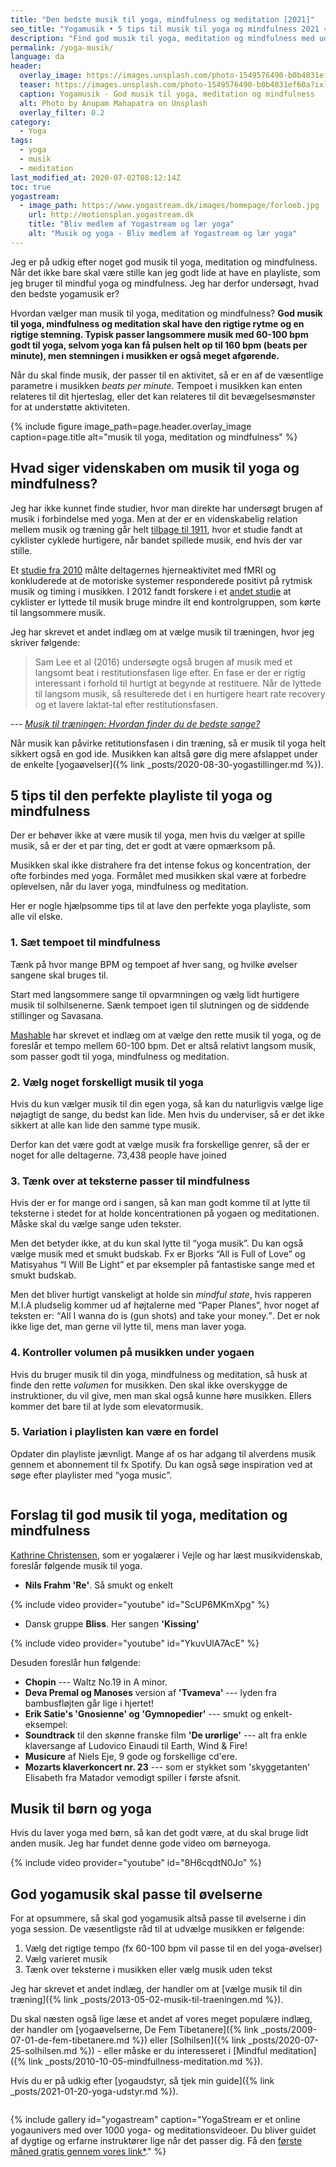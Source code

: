 ```yaml
---
title: "Den bedste musik til yoga, mindfulness og meditation [2021]"
seo_title: "Yogamusik • 5 tips til musik til yoga og mindfulness 2021 »"
description: "Find god musik til yoga, meditation og mindfulness med udgangspunkt i videnskaben og din fornemmelse, så du kan lave din egen playliste med yogamusik."
permalink: /yoga-musik/
language: da
header:
  overlay_image: https://images.unsplash.com/photo-1549576490-b0b4831ef60a?ixlib=rb-1.2.1&ixid=eyJhcHBfaWQiOjEyMDd9&auto=format&fit=crop&w=2100&q=80
  teaser: https://images.unsplash.com/photo-1549576490-b0b4831ef60a?ixlib=rb-1.2.1&ixid=eyJhcHBfaWQiOjEyMDd9&auto=format&fit=crop&w=400&q=80
  caption: Yogamusik - God musik til yoga, meditation og mindfulness
  alt: Photo by Anupam Mahapatra on Unsplash
  overlay_filter: 0.2
category:
  - Yoga
tags:
  - yoga
  - musik
  - meditation
last_modified_at: 2020-07-02T08:12:14Z
toc: true
yogastream:
  - image_path: https://www.yogastream.dk/images/homepage/forloeb.jpg
    url: http://motionsplan.yogastream.dk
    title: "Bliv medlem af Yogastream og lær yoga"
    alt: "Musik og yoga - Bliv medlem af Yogastream og lær yoga"
---
```

 
Jeg er på udkig efter noget god musik til yoga, meditation og mindfulness. Når det ikke bare skal være stille kan jeg godt lide at have en playliste, som jeg bruger til mindful yoga og mindfulness. Jeg har derfor undersøgt, hvad den bedste yogamusik er?

Hvordan vælger man musik til yoga, meditation og mindfulness? **God musik til yoga, mindfulness og meditation skal have den rigtige rytme og en rigtige stemning. Typisk passer langsommere musik med 60-100 bpm godt til yoga, selvom yoga kan få pulsen helt op til 160 bpm (beats per minute), men stemningen i musikken er også meget afgørende.**

Når du skal finde musik, der passer til en aktivitet, så er en af de væsentlige parametre i musikken _beats per minute_. Tempoet i musikken kan enten relateres til dit hjerteslag, eller det kan relateres til dit bevægelsesmønster for at understøtte aktiviteten.

{% include figure image_path=page.header.overlay_image caption=page.title alt="musik til yoga, meditation og mindfulness" %}

## Hvad siger videnskaben om musik til yoga og mindfulness?

Jeg har ikke kunnet finde studier, hvor man direkte har undersøgt brugen af musik i forbindelse med yoga. Men at der er en videnskabelig relation mellem musik og træning går helt [tilbage til 1911](http://www.scientificamerican.com/article/psychology-workout-music/), hvor et studie fandt at cyklister cyklede hurtigere, når bandet spillede musik, end hvis der var stille.

Et [studie fra 2010](http://www.ncbi.nlm.nih.gov/pubmed/19585590) målte deltagernes hjerneaktivitet med fMRI og konkluderede at de motoriske systemer responderede positivt på rytmisk musik og timing i musikken. I 2012 fandt forskere i et [andet studie](http://www.ncbi.nlm.nih.gov/pubmed/22828457) at cyklister er lyttede til musik bruge mindre ilt end kontrolgruppen, som kørte til langsommere musik.

Jeg har skrevet et andet indlæg om at vælge musik til træningen, hvor jeg skriver følgende:

> Sam Lee et al (2016) undersøgte også brugen af musik med et langsomt beat i restitutionsfasen lige efter. En fase er der er rigtig interessant i forhold til hurtigt at begynde at restituere. Når de lyttede til langsom musik, så resulterede det i en hurtigere heart rate recovery og et lavere laktat-tal efter restitutionsfasen.

--- <cite>[Musik til træningen: Hvordan finder du de bedste sange?](/artikel/musik-til-traeningen/)</cite>

Når musik kan påvirke retitutionsfasen i din træning, så er musik til yoga helt sikkert også en god ide. Musikken kan altså gøre dig mere afslappet under de enkelte [yogaøvelser]({% link _posts/2020-08-30-yogastillinger.md %}).

## 5 tips til den perfekte playliste til yoga og mindfulness

Der er behøver ikke at være musik til yoga, men hvis du vælger at spille musik, så er der et par ting, det er godt at være opmærksom på. 

Musikken skal ikke distrahere fra det intense fokus og koncentration, der ofte forbindes med yoga. Formålet med musikken skal være at forbedre oplevelsen, når du laver yoga, mindfulness og meditation.

Her er nogle hjælpsomme tips til at lave den perfekte yoga playliste, som alle vil elske.

### 1. Sæt tempoet til mindfulness

Tænk på hvor mange BPM og tempoet af hver sang, og hvilke øvelser sangene skal bruges til.

Start med langsommere sange til opvarmningen og vælg lidt hurtigere musik til solhilsenerne. Sænk tempoet igen til slutningen og de siddende stillinger og Savasana.

[Mashable](https://mashable.com/2015/04/16/beats-per-minute-daily-routine/) har skrevet et indlæg om at vælge den rette musik til yoga, og de foreslår et tempo mellem 60-100 bpm. Det er altså relativt langsom musik, som passer godt til yoga, mindfulness og meditation.

### 2. Vælg noget forskelligt musik til yoga

Hvis du kun vælger musik til din egen yoga, så kan du naturligvis vælge lige nøjagtigt de sange, du bedst kan lide. Men hvis du underviser, så er det ikke sikkert at alle kan lide den samme type musik.

Derfor kan det være godt at vælge musik fra forskellige genrer, så der er noget for alle deltagerne. 73,438 people have joined

### 3. Tænk over at teksterne passer til mindfulness

Hvis der er for mange ord i sangen, så kan man godt komme til at lytte til teksterne i stedet for at holde koncentrationen på yogaen og meditationen. Måske skal du vælge sange uden tekster.

Men det betyder ikke, at du kun skal lytte til “yoga musik”. Du kan også vælge musik med et smukt budskab. Fx er Bjorks “All is Full of Love” og Matisyahus “I Will Be Light” et par eksempler på fantastiske sange med et smukt budskab.

Men det bliver hurtigt vanskeligt at holde sin _mindful state_, hvis rapperen M.I.A pludselig kommer ud af højtalerne med “Paper Planes”, hvor noget af teksten er: <q>All I wanna do is (gun shots) and take your money.</q>. Det er nok ikke lige det, man gerne vil lytte til, mens man laver yoga.

### 4. Kontroller volumen på musikken under yogaen

Hvis du bruger musik til din yoga, mindfulness og meditation, så husk at finde den rette _volumen_ for musikken. Den skal ikke overskygge de instruktioner, du vil give, men man skal også kunne høre musikken. Ellers kommer det bare til at lyde som elevatormusik.

### 5. Variation i playlisten kan være en fordel

Opdater din playliste jævnligt. Mange af os har adgang til alverdens musik gennem et abonnement til fx Spotify. Du kan også søge inspiration ved at søge efter playlister med “yoga music”.

<a href="https://www.partner-ads.com/dk/klikbanner.php?partnerid=28187&bannerid=72081" target="_blank" rel="nofollow noopener"><img src="https://www.partner-ads.com/dk/visbanner.php?partnerid=28187&bannerid=72081" border="0" alt=""></a>

## Forslag til god musik til yoga, meditation og mindfulness

[Kathrine Christensen](https://www.kathrinechristensen.dk/blog/49715-musik-til-yoga-meditation), som er yogalærer i Vejle og har læst musikvidenskab, foreslår følgende musik til yoga.
 
- **Nils Frahm 'Re'**. Så smukt og enkelt

{% include video provider="youtube" id="ScUP6MKmXpg" %}

- Dansk gruppe **Bliss**. Her sangen **'Kissing'** 

{% include video provider="youtube" id="YkuvUlA7AcE" %}

Desuden foreslår hun følgende: 
 
- **Chopin** --- Waltz No.19 in A minor. 
- **Deva Premal og Manoses** version af **'Tvameva'** --- lyden fra bambusfløjten går lige i hjertet!
- **Erik Satie's 'Gnosienne' og 'Gymnopedier'** --- smukt og enkelt- eksempel: 
- **Soundtrack** til den skønne franske film **'De urørlige'** --- alt fra enkle klaversange af Ludovico Einaudi til Earth, Wind & Fire!
- **Musicure** af Niels Eje, 9 gode og forskellige cd'ere. 
- **Mozarts klaverkoncert nr. 23** --- som er stykket som 'skyggetanten' Elisabeth fra Matador vemodigt spiller i første afsnit.

## Musik til børn og yoga

Hvis du laver yoga med børn, så kan det godt være, at du skal bruge lidt anden musik. Jeg har fundet denne gode video om børneyoga.

{% include video provider="youtube" id="8H6cqdtN0Jo" %}

## God yogamusik skal passe til øvelserne

For at opsummere, så skal god yogamusik altså passe til øvelserne i din yoga session. De væsentligste råd til at udvælge musikken er følgende:

1. Vælg det rigtige tempo (fx 60-100 bpm vil passe til en del yoga-øvelser)
2. Vælg varieret musik
3. Tænk over teksterne i musikken eller vælg musik uden tekst

Jeg har skrevet et andet indlæg, der handler om at [vælge musik til din træning]({% link _posts/2013-05-02-musik-til-traeningen.md %}).

Du skal næsten også lige læse et andet af vores meget populære indlæg, der handler om [yogaøvelserne, De Fem Tibetanere]({% link _posts/2009-07-01-de-fem-tibetanere.md %}) eller [Solhilsen]({% link _posts/2020-07-25-solhilsen.md %}) - eller måske er du interesseret i [Mindful meditation]({% link _posts/2010-10-05-mindfullness-meditation.md %}).

Hvis du er på udkig efter [yogaudstyr, så tjek min guide]({% link _posts/2021-01-20-yoga-udstyr.md %}).

<a href="https://www.partner-ads.com/dk/klikbanner.php?partnerid=28187&bannerid=37797" target="_blank" rel="nofollow noopener"><img src="https://www.partner-ads.com/dk/visbanner.php?partnerid=28187&bannerid=37797" border="0" alt=""></a>

{% include gallery id="yogastream" caption="YogaStream er et online yogaunivers med over 1000 yoga- og meditationsvideoer. Du bliver guidet af dygtige og erfarne instruktører lige når det passer dig. Få den [første måned gratis gennem vores link*](http://motionsplan.yogastream.dk)." %}
